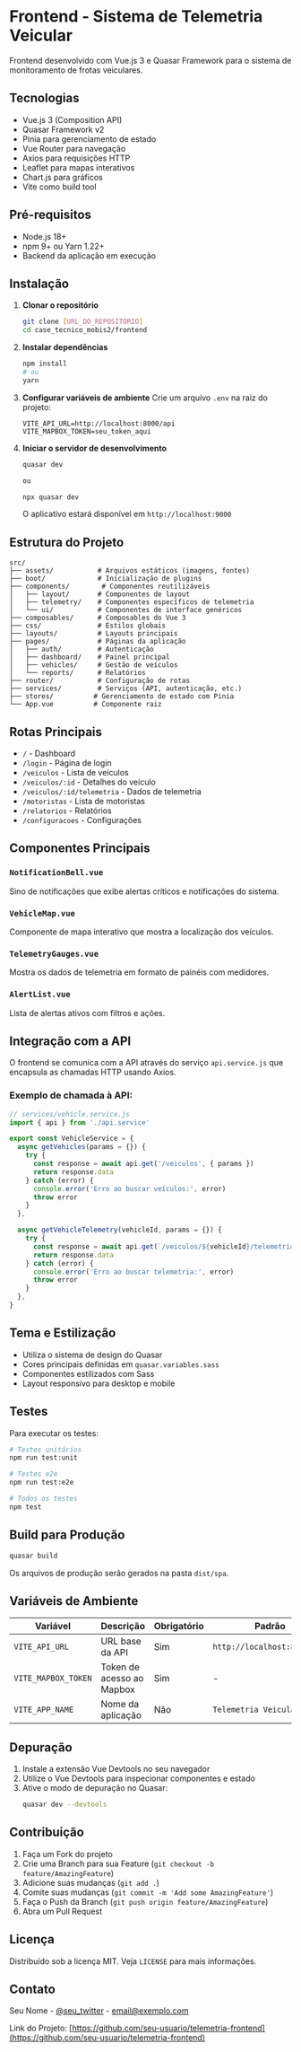 # Frontend - Sistema de Telemetria Veicular

Frontend desenvolvido com Vue.js 3 e Quasar Framework para o sistema de monitoramento de frotas veiculares.

## Tecnologias

- Vue.js 3 (Composition API)
- Quasar Framework v2
- Pinia para gerenciamento de estado
- Vue Router para navegação
- Axios para requisições HTTP
- Leaflet para mapas interativos
- Chart.js para gráficos
- Vite como build tool

## Pré-requisitos

- Node.js 18+
- npm 9+ ou Yarn 1.22+
- Backend da aplicação em execução

## Instalação

1. **Clonar o repositório**

   ```bash
   git clone [URL_DO_REPOSITORIO]
   cd case_tecnico_mobis2/frontend
   ```

2. **Instalar dependências**

   ```bash
   npm install
   # ou
   yarn
   ```

3. **Configurar variáveis de ambiente**
   Crie um arquivo `.env` na raiz do projeto:

   ```env
   VITE_API_URL=http://localhost:8000/api
   VITE_MAPBOX_TOKEN=seu_token_aqui
   ```

4. **Iniciar o servidor de desenvolvimento**

   ```bash
   quasar dev

   ou

   npx quasar dev
   ```

   O aplicativo estará disponível em `http://localhost:9000`

## Estrutura do Projeto

```
src/
├── assets/           # Arquivos estáticos (imagens, fontes)
├── boot/             # Inicialização de plugins
├── components/        # Componentes reutilizáveis
│   ├── layout/       # Componentes de layout
│   ├── telemetry/    # Componentes específicos de telemetria
│   └── ui/           # Componentes de interface genéricos
├── composables/      # Composables do Vue 3
├── css/              # Estilos globais
├── layouts/          # Layouts principais
├── pages/            # Páginas da aplicação
│   ├── auth/         # Autenticação
│   ├── dashboard/    # Painel principal
│   ├── vehicles/     # Gestão de veículos
│   └── reports/      # Relatórios
├── router/           # Configuração de rotas
├── services/         # Serviços (API, autenticação, etc.)
├── stores/          # Gerenciamento de estado com Pinia
└── App.vue          # Componente raiz
```

## Rotas Principais

- `/` - Dashboard
- `/login` - Página de login
- `/veiculos` - Lista de veículos
- `/veiculos/:id` - Detalhes do veículo
- `/veiculos/:id/telemetria` - Dados de telemetria
- `/motoristas` - Lista de motoristas
- `/relatorios` - Relatórios
- `/configuracoes` - Configurações

## Componentes Principais

### `NotificationBell.vue`

Sino de notificações que exibe alertas críticos e notificações do sistema.

### `VehicleMap.vue`

Componente de mapa interativo que mostra a localização dos veículos.

### `TelemetryGauges.vue`

Mostra os dados de telemetria em formato de painéis com medidores.

### `AlertList.vue`

Lista de alertas ativos com filtros e ações.

## Integração com a API

O frontend se comunica com a API através do serviço `api.service.js` que encapsula as chamadas HTTP usando Axios.

### Exemplo de chamada à API:

```javascript
// services/vehicle.service.js
import { api } from './api.service'

export const VehicleService = {
  async getVehicles(params = {}) {
    try {
      const response = await api.get('/veiculos', { params })
      return response.data
    } catch (error) {
      console.error('Erro ao buscar veículos:', error)
      throw error
    }
  },

  async getVehicleTelemetry(vehicleId, params = {}) {
    try {
      const response = await api.get(`/veiculos/${vehicleId}/telemetria`, { params })
      return response.data
    } catch (error) {
      console.error('Erro ao buscar telemetria:', error)
      throw error
    }
  },
}
```

## Tema e Estilização

- Utiliza o sistema de design do Quasar
- Cores principais definidas em `quasar.variables.sass`
- Componentes estilizados com Sass
- Layout responsivo para desktop e mobile

## Testes

Para executar os testes:

```bash
# Testes unitários
npm run test:unit

# Testes e2e
npm run test:e2e

# Todos os testes
npm test
```

## Build para Produção

```bash
quasar build
```

Os arquivos de produção serão gerados na pasta `dist/spa`.

## Variáveis de Ambiente

| Variável            | Descrição                 | Obrigatório | Padrão                      |
| ------------------- | ------------------------- | ----------- | --------------------------- |
| `VITE_API_URL`      | URL base da API           | Sim         | `http://localhost:8000/api` |
| `VITE_MAPBOX_TOKEN` | Token de acesso ao Mapbox | Sim         | -                           |
| `VITE_APP_NAME`     | Nome da aplicação         | Não         | `Telemetria Veicular`       |

## Depuração

1. Instale a extensão Vue Devtools no seu navegador
2. Utilize o Vue Devtools para inspecionar componentes e estado
3. Ative o modo de depuração no Quasar:
   ```bash
   quasar dev --devtools
   ```

## Contribuição

1. Faça um Fork do projeto
2. Crie uma Branch para sua Feature (`git checkout -b feature/AmazingFeature`)
3. Adicione suas mudanças (`git add .`)
4. Comite suas mudanças (`git commit -m 'Add some AmazingFeature'`)
5. Faça o Push da Branch (`git push origin feature/AmazingFeature`)
6. Abra um Pull Request

## Licença

Distribuído sob a licença MIT. Veja `LICENSE` para mais informações.

## Contato

Seu Nome - [@seu_twitter](https://twitter.com/seu_twitter) - email@exemplo.com

Link do Projeto: [https://github.com/seu-usuario/telemetria-frontend](https://github.com/seu-usuario/telemetria-frontend)
